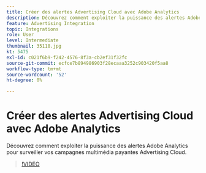 ```yaml
---
title: Créer des alertes Advertising Cloud avec Adobe Analytics
description: Découvrez comment exploiter la puissance des alertes Adobe Analytics pour surveiller vos campagnes multimédia payantes Advertising Cloud.
feature: Advertising Integration
topic: Integrations
role: User
level: Intermediate
thumbnail: 35118.jpg
kt: 5475
exl-id: c021f6b9-f242-4576-8f3a-cb2ef31f32fc
source-git-commit: ecfce7b894986903f28ecaaa3252c903420f5aa8
workflow-type: tm+mt
source-wordcount: '52'
ht-degree: 0%

---
```


# Créer des alertes Advertising Cloud avec Adobe Analytics

Découvrez comment exploiter la puissance des alertes Adobe Analytics pour surveiller vos campagnes multimédia payantes Advertising Cloud.

>[!VIDEO](https://video.tv.adobe.com/v/35118/?quality=12&learn=on)
